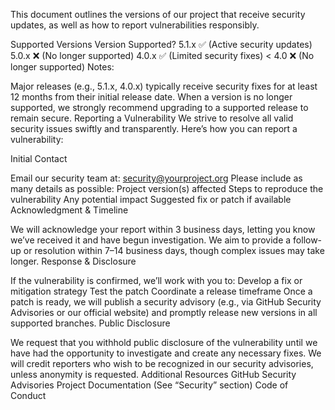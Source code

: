 This document outlines the versions of our project that receive security updates, as well as how to report vulnerabilities responsibly.

Supported Versions
Version	Supported?
5.1.x	✅ (Active security updates)
5.0.x	❌ (No longer supported)
4.0.x	✅ (Limited security fixes)
< 4.0	❌ (No longer supported)
Notes:

Major releases (e.g., 5.1.x, 4.0.x) typically receive security fixes for at least 12 months from their initial release date.
When a version is no longer supported, we strongly recommend upgrading to a supported release to remain secure.
Reporting a Vulnerability
We strive to resolve all valid security issues swiftly and transparently. Here’s how you can report a vulnerability:

Initial Contact

Email our security team at: security@yourproject.org
Please include as many details as possible:
Project version(s) affected
Steps to reproduce the vulnerability
Any potential impact
Suggested fix or patch if available
Acknowledgment & Timeline

We will acknowledge your report within 3 business days, letting you know we’ve received it and have begun investigation.
We aim to provide a follow-up or resolution within 7–14 business days, though complex issues may take longer.
Response & Disclosure

If the vulnerability is confirmed, we’ll work with you to:
Develop a fix or mitigation strategy
Test the patch
Coordinate a release timeframe
Once a patch is ready, we will publish a security advisory (e.g., via GitHub Security Advisories or our official website) and promptly release new versions in all supported branches.
Public Disclosure

We request that you withhold public disclosure of the vulnerability until we have had the opportunity to investigate and create any necessary fixes.
We will credit reporters who wish to be recognized in our security advisories, unless anonymity is requested.
Additional Resources
GitHub Security Advisories
Project Documentation (See “Security” section)
Code of Conduct
